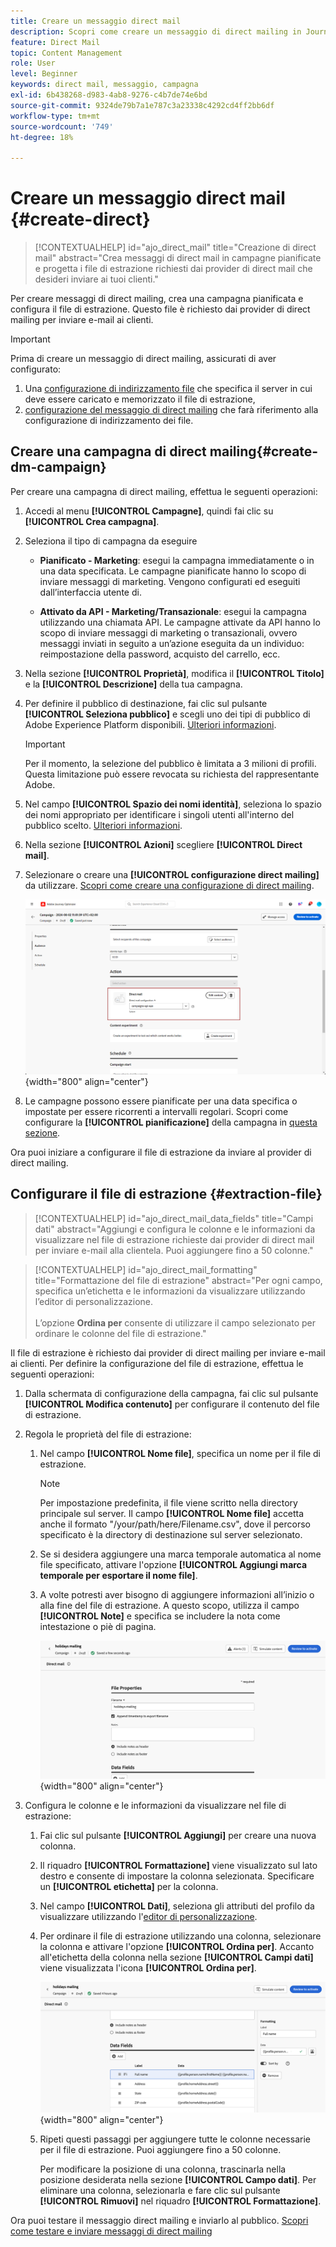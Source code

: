 ```yaml
---
title: Creare un messaggio direct mail
description: Scopri come creare un messaggio di direct mailing in Journey Optimizer
feature: Direct Mail
topic: Content Management
role: User
level: Beginner
keywords: direct mail, messaggio, campagna
exl-id: 6b438268-d983-4ab8-9276-c4b7de74e6bd
source-git-commit: 9324de79b7a1e787c3a23338c4292cd4ff2bb6df
workflow-type: tm+mt
source-wordcount: '749'
ht-degree: 18%

---
```


# Creare un messaggio direct mail {#create-direct}

>[!CONTEXTUALHELP]
>id="ajo_direct_mail"
>title="Creazione di direct mail"
>abstract="Crea messaggi di direct mail in campagne pianificate e progetta i file di estrazione richiesti dai provider di direct mail che desideri inviare ai tuoi clienti."

Per creare messaggi di direct mailing, crea una campagna pianificata e configura il file di estrazione. Questo file è richiesto dai provider di direct mailing per inviare e-mail ai clienti.

>[!IMPORTANT]
>
>Prima di creare un messaggio di direct mailing, assicurati di aver configurato:
>
>1. Una [configurazione di indirizzamento file](../direct-mail/direct-mail-configuration.md#file-routing-configuration) che specifica il server in cui deve essere caricato e memorizzato il file di estrazione,
>1. [configurazione del messaggio di direct mailing](../direct-mail/direct-mail-configuration.md#direct-mail-surface) che farà riferimento alla configurazione di indirizzamento dei file.


## Creare una campagna di direct mailing{#create-dm-campaign}

Per creare una campagna di direct mailing, effettua le seguenti operazioni:

1. Accedi al menu **[!UICONTROL Campagne]**, quindi fai clic su **[!UICONTROL Crea campagna]**.

1. Seleziona il tipo di campagna da eseguire

   * **Pianificato - Marketing**: esegui la campagna immediatamente o in una data specificata. Le campagne pianificate hanno lo scopo di inviare messaggi di marketing. Vengono configurati ed eseguiti dall’interfaccia utente di.

   * **Attivato da API - Marketing/Transazionale**: esegui la campagna utilizzando una chiamata API. Le campagne attivate da API hanno lo scopo di inviare messaggi di marketing o transazionali, ovvero messaggi inviati in seguito a un’azione eseguita da un individuo: reimpostazione della password, acquisto del carrello, ecc.

1. Nella sezione **[!UICONTROL Proprietà]**, modifica il **[!UICONTROL Titolo]** e la **[!UICONTROL Descrizione]** della tua campagna.

1. Per definire il pubblico di destinazione, fai clic sul pulsante **[!UICONTROL Seleziona pubblico]** e scegli uno dei tipi di pubblico di Adobe Experience Platform disponibili. [Ulteriori informazioni](../audience/about-audiences.md).

   >[!IMPORTANT]
   >
   >Per il momento, la selezione del pubblico è limitata a 3 milioni di profili. Questa limitazione può essere revocata su richiesta del rappresentante Adobe.

1. Nel campo **[!UICONTROL Spazio dei nomi identità]**, seleziona lo spazio dei nomi appropriato per identificare i singoli utenti all&#39;interno del pubblico scelto. [Ulteriori informazioni](../event/about-creating.md#select-the-namespace).

1. Nella sezione **[!UICONTROL Azioni]** scegliere **[!UICONTROL Direct mail]**.

1. Selezionare o creare una **[!UICONTROL configurazione direct mailing]** da utilizzare. [Scopri come creare una configurazione di direct mailing](direct-mail-configuration.md#direct-mail-surface).

   ![](assets/direct-mail-campaign.png){width="800" align="center"}

1. Le campagne possono essere pianificate per una data specifica o impostate per essere ricorrenti a intervalli regolari. Scopri come configurare la **[!UICONTROL pianificazione]** della campagna in [questa sezione](../campaigns/create-campaign.md#schedule).

Ora puoi iniziare a configurare il file di estrazione da inviare al provider di direct mailing.

## Configurare il file di estrazione {#extraction-file}

>[!CONTEXTUALHELP]
>id="ajo_direct_mail_data_fields"
>title="Campi dati"
>abstract="Aggiungi e configura le colonne e le informazioni da visualizzare nel file di estrazione richieste dai provider di direct mail per inviare e-mail alla clientela. Puoi aggiungere fino a 50 colonne."

>[!CONTEXTUALHELP]
>id="ajo_direct_mail_formatting"
>title="Formattazione del file di estrazione"
>abstract="Per ogni campo, specifica un’etichetta e le informazioni da visualizzare utilizzando l’editor di personalizzazione. <br/><br/> L’opzione <b>Ordina per</b> consente di utilizzare il campo selezionato per ordinare le colonne del file di estrazione."

Il file di estrazione è richiesto dai provider di direct mailing per inviare e-mail ai clienti. Per definire la configurazione del file di estrazione, effettua le seguenti operazioni:

1. Dalla schermata di configurazione della campagna, fai clic sul pulsante **[!UICONTROL Modifica contenuto]** per configurare il contenuto del file di estrazione.

1. Regola le proprietà del file di estrazione:

   1. Nel campo **[!UICONTROL Nome file]**, specifica un nome per il file di estrazione.

      >[!NOTE]
      >
      >Per impostazione predefinita, il file viene scritto nella directory principale sul server. Il campo **[!UICONTROL Nome file]** accetta anche il formato &quot;/your/path/here/Filename.csv&quot;, dove il percorso specificato è la directory di destinazione sul server selezionato. <!--TBC if for SFTP and Azure only, or for all servers including S3-->

   1. Se si desidera aggiungere una marca temporale automatica al nome file specificato, attivare l&#39;opzione **[!UICONTROL Aggiungi marca temporale per esportare il nome file]**.

   1. A volte potresti aver bisogno di aggiungere informazioni all’inizio o alla fine del file di estrazione. A questo scopo, utilizza il campo **[!UICONTROL Note]** e specifica se includere la nota come intestazione o piè di pagina.

      ![](assets/direct-mail-properties.png){width="800" align="center"}

1. Configura le colonne e le informazioni da visualizzare nel file di estrazione:

   1. Fai clic sul pulsante **[!UICONTROL Aggiungi]** per creare una nuova colonna.

   1. Il riquadro **[!UICONTROL Formattazione]** viene visualizzato sul lato destro e consente di impostare la colonna selezionata. Specificare un **[!UICONTROL etichetta]** per la colonna.

   1. Nel campo **[!UICONTROL Dati]**, seleziona gli attributi del profilo da visualizzare utilizzando l&#39;[editor di personalizzazione](../personalization/personalization-build-expressions.md).

   1. Per ordinare il file di estrazione utilizzando una colonna, selezionare la colonna e attivare l&#39;opzione **[!UICONTROL Ordina per]**. Accanto all&#39;etichetta della colonna nella sezione **[!UICONTROL Campi dati]** viene visualizzata l&#39;icona **[!UICONTROL Ordina per]**.

      ![](assets/direct-mail-content.png){width="800" align="center"}

   1. Ripeti questi passaggi per aggiungere tutte le colonne necessarie per il file di estrazione. Puoi aggiungere fino a 50 colonne.

      Per modificare la posizione di una colonna, trascinarla nella posizione desiderata nella sezione **[!UICONTROL Campo dati]**. Per eliminare una colonna, selezionarla e fare clic sul pulsante **[!UICONTROL Rimuovi]** nel riquadro **[!UICONTROL Formattazione]**.

Ora puoi testare il messaggio direct mailing e inviarlo al pubblico. [Scopri come testare e inviare messaggi di direct mailing](test-send-direct-mail.md)

